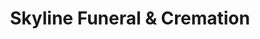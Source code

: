 ---
title: "Skyline Funeral & Cremation"
url: /denver/skyline-funeral-und-cremation/
shop: Bestattungen
---